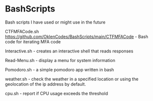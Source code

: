# BashScripts
Bash scripts I have used or might use in the future

CTFMFACode.sh https://github.com/OklenCodes/BashScripts/main/CTFMFACode - Bash code for iterating MFA code

Interactive.sh  - creates an interactive shell that reads responses

Read-Menu.sh - display a menu for system information

Pomodoro.sh - a simple pomodoro app written in bash

weather.sh - check the weather in a specified location or using the geolocation of the ip address by default.

cpu.sh - report if CPU usage exceeds the threshold
